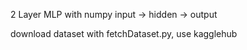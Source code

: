 2 Layer MLP with numpy
input -> hidden -> output

download dataset with fetchDataset.py, use kagglehub